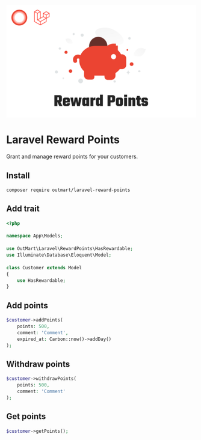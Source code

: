 <p align="center"><a href="#" target="_blank"><img src="./cover.jpg"/></a></p>

# Laravel Reward Points

Grant and manage reward points for your customers.

## Install

```bash
composer require outmart/laravel-reward-points
```

## Add trait

```php
<?php

namespace App\Models;

use OutMart\Laravel\RewardPoints\HasRewardable;
use Illuminate\Database\Eloquent\Model;

class Customer extends Model
{
    use HasRewardable;
}
```

## Add points

```php
$customer->addPoints(
    points: 500,
    comment: 'Comment',
    expired_at: Carbon::now()->addDay()
);
```

## Withdraw points

```php
$customer->withdrawPoints(
    points: 500,
    comment: 'Comment'
);
```

## Get points

```php
$customer->getPoints();
```
